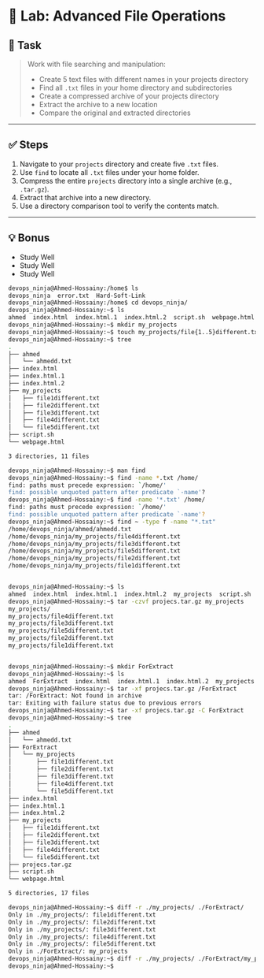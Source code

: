 # 🧪 Lab: Advanced File Operations

## 📝 Task

> Work with file searching and manipulation:
> - Create 5 text files with different names in your projects directory  
> - Find all `.txt` files in your home directory and subdirectories  
> - Create a compressed archive of your projects directory  
> - Extract the archive to a new location  
> - Compare the original and extracted directories  

---

## ✅ Steps

1. Navigate to your `projects` directory and create five `.txt` files.  
2. Use `find` to locate all `.txt` files under your home folder.  
3. Compress the entire `projects` directory into a single archive (e.g., `.tar.gz`).  
4. Extract that archive into a new directory.  
5. Use a directory comparison tool to verify the contents match.  

---

## 💡 Bonus

- Study Well
- Study Well 
- Study Well 


```bash 
devops_ninja@Ahmed-Hossainy:/home$ ls
devops_ninja  error.txt  Hard-Soft-Link
devops_ninja@Ahmed-Hossainy:/home$ cd devops_ninja/
devops_ninja@Ahmed-Hossainy:~$ ls
ahmed  index.html  index.html.1  index.html.2  script.sh  webpage.html
devops_ninja@Ahmed-Hossainy:~$ mkdir my_projects
devops_ninja@Ahmed-Hossainy:~$ touch my_projects/file{1..5}different.txt
devops_ninja@Ahmed-Hossainy:~$ tree
.
├── ahmed
│   └── ahmedd.txt
├── index.html
├── index.html.1
├── index.html.2
├── my_projects
│   ├── file1different.txt
│   ├── file2different.txt
│   ├── file3different.txt
│   ├── file4different.txt
│   └── file5different.txt
├── script.sh
└── webpage.html

3 directories, 11 files

devops_ninja@Ahmed-Hossainy:~$ man find
devops_ninja@Ahmed-Hossainy:~$ find -name *.txt /home/
find: paths must precede expression: `/home/'
find: possible unquoted pattern after predicate `-name'?
devops_ninja@Ahmed-Hossainy:~$ find -name '*.txt' /home/
find: paths must precede expression: `/home/'
find: possible unquoted pattern after predicate `-name'?
devops_ninja@Ahmed-Hossainy:~$ find ~ -type f -name "*.txt"
/home/devops_ninja/ahmed/ahmedd.txt
/home/devops_ninja/my_projects/file4different.txt
/home/devops_ninja/my_projects/file3different.txt
/home/devops_ninja/my_projects/file5different.txt
/home/devops_ninja/my_projects/file2different.txt
/home/devops_ninja/my_projects/file1different.txt


devops_ninja@Ahmed-Hossainy:~$ ls
ahmed  index.html  index.html.1  index.html.2  my_projects  script.sh  webpage.html
devops_ninja@Ahmed-Hossainy:~$ tar -czvf projecs.tar.gz my_projects
my_projects/
my_projects/file4different.txt
my_projects/file3different.txt
my_projects/file5different.txt
my_projects/file2different.txt
my_projects/file1different.txt


devops_ninja@Ahmed-Hossainy:~$ mkdir ForExtract
devops_ninja@Ahmed-Hossainy:~$ ls
ahmed  ForExtract  index.html  index.html.1  index.html.2  my_projects  projecs.tar.gz  script.sh  webpage.html
devops_ninja@Ahmed-Hossainy:~$ tar -xf projecs.tar.gz /ForExtract
tar: /ForExtract: Not found in archive
tar: Exiting with failure status due to previous errors
devops_ninja@Ahmed-Hossainy:~$ tar -xf projecs.tar.gz -C ForExtract
devops_ninja@Ahmed-Hossainy:~$ tree
.
├── ahmed
│   └── ahmedd.txt
├── ForExtract
│   └── my_projects
│       ├── file1different.txt
│       ├── file2different.txt
│       ├── file3different.txt
│       ├── file4different.txt
│       └── file5different.txt
├── index.html
├── index.html.1
├── index.html.2
├── my_projects
│   ├── file1different.txt
│   ├── file2different.txt
│   ├── file3different.txt
│   ├── file4different.txt
│   └── file5different.txt
├── projecs.tar.gz
├── script.sh
└── webpage.html

5 directories, 17 files

devops_ninja@Ahmed-Hossainy:~$ diff -r ./my_projects/ ./ForExtract/
Only in ./my_projects/: file1different.txt
Only in ./my_projects/: file2different.txt
Only in ./my_projects/: file3different.txt
Only in ./my_projects/: file4different.txt
Only in ./my_projects/: file5different.txt
Only in ./ForExtract/: my_projects
devops_ninja@Ahmed-Hossainy:~$ diff -r ./my_projects/ ./ForExtract/my_projects/
devops_ninja@Ahmed-Hossainy:~$



